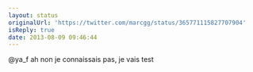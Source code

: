 ```yaml
---
layout: status
originalUrl: 'https://twitter.com/marcgg/status/365771115827707904'
isReply: true
date: 2013-08-09 09:46:44
---
```


@ya_f ah non je connaissais pas, je vais test
